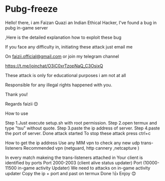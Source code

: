 # Pubg-freeze

Hello! there, i am Faizan Quazi an Indian Ethical Hacker, I've found a bug in pubg in-game server

,Here is the detailed explanation how to exploit these bug

If you face any difficulty in, initiating these attack just email me

On faizii.official@gmail.com or join my telegram channel 



https://t.me/joinchat/O3iC0xrTzopNaQ_C3OsixQ



These attack is only for educational purposes i am not at all 

Responsible for any illegal rights happened with you.

Thank you! 

Regards faizii 😊

How to use 

Step 1.Just execute setup.sh with root permission.
Step 2.open termux and type "tsu" without quote.
Step 3.paste the ip address of server.
Step 4.paste the port of server.
Done attack started 
To stop these attack press ctrl+c

How to get the ip address
Use any MIM vpn to check any new udp trans-listeners
Recommended vpn (netguard, http cannery ,netcapture )

In every match makeing the trans-listeners attached in
Your client is identified by ports
Port 2000-2003 (client alive status updater)
Port (10000-11500 in-game activity Updater)
We need to attacks on in-game activity updater
Copy the ip + port and  past on termux 
Done !👍 Enjoy 😊 


 
